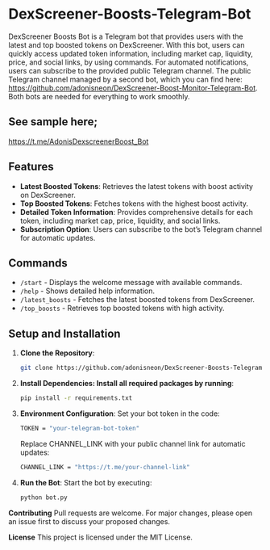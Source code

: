 # DexScreener-Boosts-Telegram-Bot

DexScreener Boosts Bot is a Telegram bot that provides users with the latest and top boosted tokens on DexScreener. With this bot, users can quickly access updated token information, including market cap, liquidity, price, and social links, by using commands. For automated notifications, users can subscribe to the provided public Telegram channel. The public Telegram channel managed by a second bot, which you can find here: https://github.com/adonisneon/DexScreener-Boost-Monitor-Telegram-Bot. Both bots are needed for everything to work smoothly.

## See sample here;
   https://t.me/AdonisDexscreenerBoost_Bot

## Features

- **Latest Boosted Tokens**: Retrieves the latest tokens with boost activity on DexScreener.
- **Top Boosted Tokens**: Fetches tokens with the highest boost activity.
- **Detailed Token Information**: Provides comprehensive details for each token, including market cap, price, liquidity, and social links.
- **Subscription Option**: Users can subscribe to the bot’s Telegram channel for automatic updates.

## Commands

- `/start` - Displays the welcome message with available commands.
- `/help` - Shows detailed help information.
- `/latest_boosts` - Fetches the latest boosted tokens from DexScreener.
- `/top_boosts` - Retrieves top boosted tokens with high activity.

## Setup and Installation

1. **Clone the Repository**:
   ```bash
   git clone https://github.com/adonisneon/DexScreener-Boosts-Telegram-Bot
   ```
2. **Install Dependencies: Install all required packages by running**:
    ```bash
    pip install -r requirements.txt
    ```
3. **Environment Configuration**:
   Set your bot token in the code:
   ```bash
   TOKEN = "your-telegram-bot-token"
   ```
   Replace CHANNEL_LINK with your public channel link for automatic updates:
   ```bash
   CHANNEL_LINK = "https://t.me/your-channel-link"
   ```
4. **Run the Bot**: Start the bot by executing:
   ```bash
   python bot.py
   ```
**Contributing**
Pull requests are welcome. For major changes, please open an issue first to discuss your proposed changes.

**License**
This project is licensed under the MIT License.
